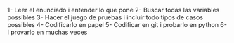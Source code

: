 1- Leer el enunciado i entender lo que pone
2- Buscar todas las variables possibles
3- Hacer el juego de pruebas i incluir todo tipos de casos possibles
4- Codificarlo en papel
5- Codificar en git i probarlo en python
6- I provarlo en muchas veces
